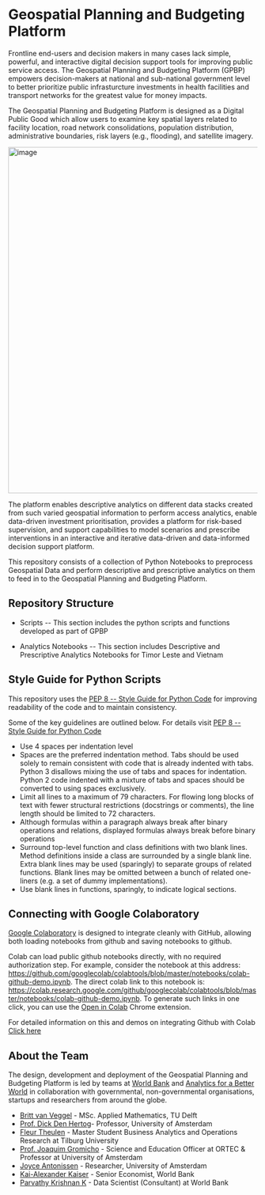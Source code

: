 # Geospatial Planning and Budgeting Platform

Frontline end-users and decision makers in many cases lack simple, powerful, and interactive digital decision support tools for improving public service access. The Geospatial Planning and Budgeting Platform (GPBP) empowers decision-makers at national and sub-national government level to better prioritize public infrasturcture investments in health facilities and transport networks for the greatest value for money impacts. 

The Geospatial Planning and Budgeting Platform is designed as a Digital Public Good which allow users to examine key spatial layers related to facility location, road network consolidations, population distribution, administrative boundaries, risk layers (e.g., flooding), and satellite imagery. 

<img width="700" alt="image" src="https://user-images.githubusercontent.com/42402451/131418031-dbc202e8-cb6f-40a4-9063-80a3efbb92ae.png">

The platform enables descriptive analytics on different data stacks created from such varied geospatial information to perform access analytics, enable data-driven investment prioritisation, provides a platform for risk-based supervision, and support capabilities to model scenarios and prescribe interventions in an interactive and iterative data-driven and data-informed decision support platform.

This repository consists of a collection of Python Notebooks to preprocess Geospatial Data and perform descriptive and prescriptive analytics on them to feed in to the Geospatial Planning and Budgeting Platform.

## Repository Structure

- Scripts
--   This section includes the python scripts and functions developed as part of GPBP

- Analytics Notebooks
-- This section includes Descriptive and Prescriptive Analytics Notebooks for Timor Leste and Vietnam


## Style Guide for Python Scripts
This repository uses the [PEP 8 -- Style Guide for Python Code](https://www.python.org/dev/peps/pep-0008/#id14) for improving readability of the code and to maintain consistency. 

Some of the key guidelines are outlined below. For details visit [PEP 8 -- Style Guide for Python Code](https://www.python.org/dev/peps/pep-0008/#id14) 
- Use 4 spaces per indentation level
- Spaces are the preferred indentation method. Tabs should be used solely to remain consistent with code that is already indented with tabs. Python 3 disallows mixing the use of tabs and spaces for indentation. Python 2 code indented with a mixture of tabs and spaces should be converted to using spaces exclusively.
- Limit all lines to a maximum of 79 characters. For flowing long blocks of text with fewer structural restrictions (docstrings or comments), the line length should be limited to 72 characters.
- Although formulas within a paragraph always break after binary operations and relations, displayed formulas always break before binary operations
- Surround top-level function and class definitions with two blank lines. Method definitions inside a class are surrounded by a single blank line. Extra blank lines may be used (sparingly) to separate groups of related functions. Blank lines may be omitted between a bunch of related one-liners (e.g. a set of dummy implementations).
- Use blank lines in functions, sparingly, to indicate logical sections.

## Connecting with Google Colaboratory

[Google Colaboratory](http://colab.research.google.com) is designed to integrate cleanly with GitHub, allowing both loading notebooks from github and saving notebooks to github. 

Colab can load public github notebooks directly, with no required authorization step. For example, consider the notebook at this address: https://github.com/googlecolab/colabtools/blob/master/notebooks/colab-github-demo.ipynb. The direct colab link to this notebook is: https://colab.research.google.com/github/googlecolab/colabtools/blob/master/notebooks/colab-github-demo.ipynb. To generate such links in one click, you can use the [Open in Colab](https://chrome.google.com/webstore/detail/open-in-colab/iogfkhleblhcpcekbiedikdehleodpjo) Chrome extension.

For detailed information on this and demos on integrating Github with Colab [Click here](https://colab.research.google.com/github/googlecolab/colabtools/blob/master/notebooks/colab-github-demo.ipynb)

## About the Team
The design, development and deployment of the Geospatial Planning and Budgeting Platform is led by teams at [World Bank](https://www.worldbank.org/en/home) and [Analytics for a Better World](https://analyticsbw.org) in collaboration with governmental, non-governmental organisations, startups and researchers from around the globe.

- [Britt van Veggel](https://www.linkedin.com/in/britt-van-veggel-754288a8/) - MSc. Applied Mathematics, TU Delft
- [Prof. Dick Den Hertog](https://www.uva.nl/profiel/h/e/d.denhertog/d.den-hertog.html)- Professor, University of Amsterdam
- [Fleur Theulen](https://www.linkedin.com/in/fleur-theulen-1054461b4/) - Master Student Business Analytics and Operations Research at Tilburg University
- [Prof. Joaquim Gromicho](https://www.linkedin.com/in/joaquim-gromicho-a891643/) - Science and Education Officer at ORTEC & Professor at University of Amsterdam
- [Joyce Antonissen](https://www.linkedin.com/in/joyceantonissen/) - Researcher, University of Amsterdam
- [Kai-Alexander Kaiser](https://live.worldbank.org/experts/kai-alexander-kaiser) - Senior Economist, World Bank
- [Parvathy Krishnan K](https://www.linkedin.com/in/parvathykrishnank/) - Data Scientist (Consultant) at World Bank 








